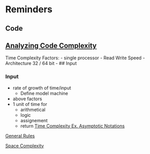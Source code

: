 # Reminders

## Code

## [Analyzing Code Complexity](TimeComplexityEx1.md)
Time Complexity
Factors:
    - single  processor
    - Read Write Speed
    - Architecture 32 / 64 bit
    - ## Input

### Input
- rate of growth of time/input
    - Define model machine
-  above factors
-  1 unit of time for
    -  arithmetical
    -  logic
    -  assignement
    -  return
[Time Complexity Ex. ](Analysis/TimeComplexEx.md)
[Asymptotic Notations](Analysis/AsymptoticNotation.md)

[General Rules](Analysis/GeneralRules.md)

[Space Complexity](Analysis/SpaceComplexity.md)


